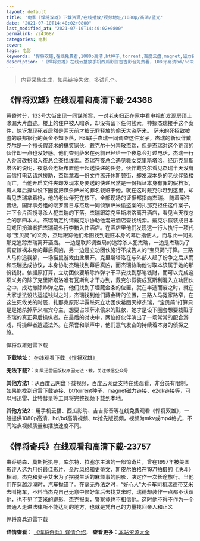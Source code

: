 ```yaml
---
layout: default
title: '电影《悍将双雄》下载资源/在线播放/视频地址/1080p/高清/蓝光'
date: "2021-07-10T14:40:02+0800"
last_modified_at: "2021-07-10T14:40:02+0800"
permalink: /24368/
categories: 电影
cover:
tags: 电影
keywords: '悍将双雄,在线免费看,1080p高清,bt种子,torrent,百度云盘,magnet,磁力链,迅雷下载资源'
description: '《悍将双雄》在线云播放手机西瓜影院吉吉影音免费看，1080p高清bd/hd未删减完整版和tc抢先枪版，mkv/mp4格式，附带bt/torrent种子、magnet/磁力链、百度云盘、网盘资源迅雷下载链接'
---
```


>内容采集生成，如果链接失效，多试几个。


## 《悍将双雄》在线观看和高清下载-24368

黄昏时分，133号大街出现一同谋杀案，一对老夫妇正在家中看电视却发现房顶上渗漏大片血迹。楼上的住户被人暗杀，却没有留下任何线索，神探杰瑞接手这个案件，惊讶发现死者居然是两天前才被无罪释放的偷天大盗萨米。 萨米的死招致被盗的联邦银行的黄金不知下落，FBI联手杰瑞一同调查这件案子，杰瑞的新伙伴戴克尔是一个擅长假装术的搞笑家伙。戴克尔十分崇敬杰瑞，但是杰瑞对这个荒谬的伙伴却一点也没好感。他们查到萨米在死前已经给一个夜总会打过电话，杰瑞一行人乔装改扮潜入夜总会查找线索。杰瑞在夜总会遇见舞女克里斯塔洛，经历克里斯塔洛的说明，夜总会老板布置他干起送快递的任务。伙伴戴克尔看见杰瑞半天没有音信打电话请求援助，杰瑞拿着一份文件离开休斯顿街，却发现本身的老伙伴坠楼而亡，当他开启文件夹却发现本身要送的快递居然是一份指证本身有罪的假档案，有人幕后操纵设下圈套把谋杀萨米的罪名栽赃于他。就在这时戴克尔赶到这里，却看见杰瑞拿着枪，他的老伙伴死在楼下。全部现场的证据都指向杰瑞。 随着案件晋级，国际事务组的喽罗昔日与杰瑞一同侦察萨米偷盗案的扎那克担任这件案子，并下令片面搜寻杀人犯杰瑞的下落。杰瑞跟踪克里斯塔洛离开酒店，看见当天夜总会的那四本人。杰瑞确定约请戴克尔协助他混进酒店查找线索。戴克尔假装成日本马戏团扮演者把杰瑞藏外行李箱入住酒店。在酒店里他们发现这一行人执行一项代号&ldquo;宝贝简”的义务，杰瑞跟踪他们希图找到栽赃本身的幕后指使人。而与此一同扎那克追踪杰瑞离开酒店。 一边是联邦调查局的追踪杀人犯杰瑞，一边是杰瑞为了调查嫁祸本身的幕后真凶，另一边是立功团伙施行不成告人的&ldquo;宝贝简”打算。三路人马你追我躲，一场猫鼠游戏由此展开。克里斯塔洛在与外部人起了纷争之后从而和杰瑞达成协议，本身协助杰瑞找到幕后真凶，而杰瑞协助他讨取本该属于她的那份钱财。依据原打算，立功团伙要解除炸弹才干平安找到那笔钱财，而可以完成这项义务的除了克里斯塔洛唯有瓦斯利才干办到，戴克尔假装成瓦斯利混入立功团伙之中，成功撤除炸弹之后，他们找到了埋藏金条的位置，就在半途而废之时，就在大家想法设法运送钱财之时，杰瑞找到他们藏金砖的位置，三路人马冤家路窄，在这生死攸关的时辰，扎那克原形毕露杀死立功团伙希图灭掉杰瑞，“宝贝简”打算只是是她杀掉萨米喧宾夺主，想要占领萨米偷来的赃款，她才是设下圈套想要栽赃于杰瑞的真正幕后操纵者。在最后的对决中，两位好伙伴演出了一场常常的配合游戏，将操纵者逍遥法外。在荣誉和掌声中，他们意气发奋的持续着本身的侦探之旅。


悍将双雄迅雷下载

**下载地址**： [在线观看下载 《悍将双雄》](https://www.993dy.com//vod-detail-id-23799.html) 


**无法下载?**：`如果迅雷因版权原因无法下载，关注微信公众号 `

**其他方法1**：从百度云网盘下载视频，百度云网盘支持在线观看，非会员有限制，如果能找到迅雷下载链接、bt/torrent种子、magnet磁力链接、e2dk链接等，可以用迅雷、比特彗星等工具将完整视频下载到本地。

**其他方法2**：用手机云播、西瓜影院、吉吉影音等在线免费观看《悍将双雄》，一般提供1080p高清、hd/bd高清视频、tc抢先版视频，视频为mkv或mp4格式，不同站点视频质量和播放速度不同。


## 《悍将奇兵》在线观看和高清下载-23757

由乔纳森．莫斯托执导，库尔特．拉塞尔主演的一部惊奇片，曾在1997年被美国影评人选为月份最佳影片，全片风格和史蒂文．斯皮尔伯格在1971拍摄的《决斗》相同。杰克和妻子艾米为了摆脱生活的麻烦事的阴影，决定作一次长途旅行。当他们在穿越沙漠时，汽车抛锚了。在毫无办法之时，&ldquo;好心人"大卡车司机瑞德带艾米去叫拖车，不料当杰克自己无意中修好车后去找艾米时，瑞德却装作一点都不认识他，也不见了艾米的踪影。杰克报案，警察竟也不相信他。这时他不得不作为一个普通人走进法律所不能达到的地方，也就是凭自己的力量找回亲人和正义


悍将奇兵迅雷下载

**详情查看**： [《悍将奇兵》详情介绍](/movie/23757/)， **查看更多**：[本站资源大全](/movie/t/all/)

